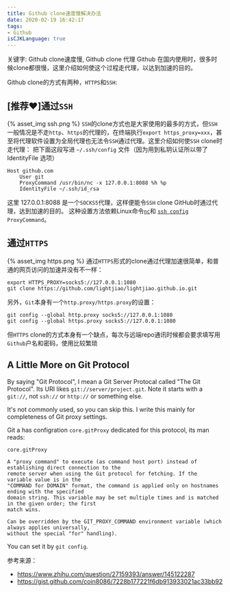 ```yaml
---
title: Github clone速度慢解决办法
date: 2020-02-19 16:42:17
tags:
- Github
isCJKLanguage: true
---
```


关键字: Github clone速度慢, Github clone 代理
Github 在国内使用时，很多时候clone都很慢，这里介绍如何使这个过程走代理，以达到加速的目的。

Github clone的方式有两种，`HTTPS`和`SSH`:

## [推荐❤️]通过`SSH`
{% asset_img ssh.png %}
`SSH`的clone方式也是大家使用的最多的方式，但`SSH`一般情况是不走`http`、`https`的代理的，在终端执行`export https_proxy=xxx`，甚至将代理软件设置为全局代理也无法令`SSH`通过代理。这里介绍如何使`SSH` clone时走代理：
把下面这段写进 `~/.ssh/config` 文件（因为用到私玥认证所以带了 IdentityFile 选项）
```shell
Host github.com
    User git
    ProxyCommand /usr/bin/nc -x 127.0.0.1:8088 %h %p
    IdentityFile ~/.ssh/id_rsa
```
这里 127.0.0.1:8088 是一个`SOCKS5`代理，这样便能令`SSH` clone GitHub时通过代理，达到加速的目的。
这种设置方法依赖Linux命令[`nc`](https://linux.die.net/man/1/nc)和 [`ssh config`](https://linux.die.net/man/5/ssh_config) `ProxyCommand`。

## 通过`HTTPS`
{% asset_img https.png %}
通过`HTTPS`形式的clone通过代理加速很简单，和普通的网页访问的加速并没有不一样：
```shell
export HTTPS_PROXY=socks5://127.0.0.1:1080
git clone https://github.com/lightjiao/lightjiao.github.io.git
```
另外，`Git`本身有一个`http.proxy/https.proxy`的设置：
```shell
git config --global http.proxy socks5://127.0.0.1:1080
git config --global https.proxy socks5://127.0.0.1:1080
```
但`HTTPS` clone的方式本身有一个缺点，每次与远端repo通讯时候都会要求填写用`Github`户名和密码，使用比较繁琐

## A Little More on Git Protocol
By saying "Git Protocol", I mean a Git Server Protocal called "The Git Protocol". Its URI likes `git://server/project.git`. Note it starts with a `git://`, not `ssh://` or `http://` or something else.

It's not commonly used, so you can skip this. I write this mainly for completeness of Git proxy settings.

Git a has configration `core.gitProxy` dedicated for this protocol, its man reads:
```
core.gitProxy

A "proxy command" to execute (as command host port) instead of establishing direct connection to the 
remote server when using the Git protocol for fetching. If the variable value is in the 
"COMMAND for DOMAIN" format, the command is applied only on hostnames ending with the specified 
domain string. This variable may be set multiple times and is matched in the given order; the first 
match wins.

Can be overridden by the GIT_PROXY_COMMAND environment variable (which always applies universally, 
without the special "for" handling).
```
You can set it by `git config`.

参考来源：
 - https://www.zhihu.com/question/27159393/answer/145122287
 - https://gist.github.com/coin8086/7228b177221f6db913933021ac33bb92
